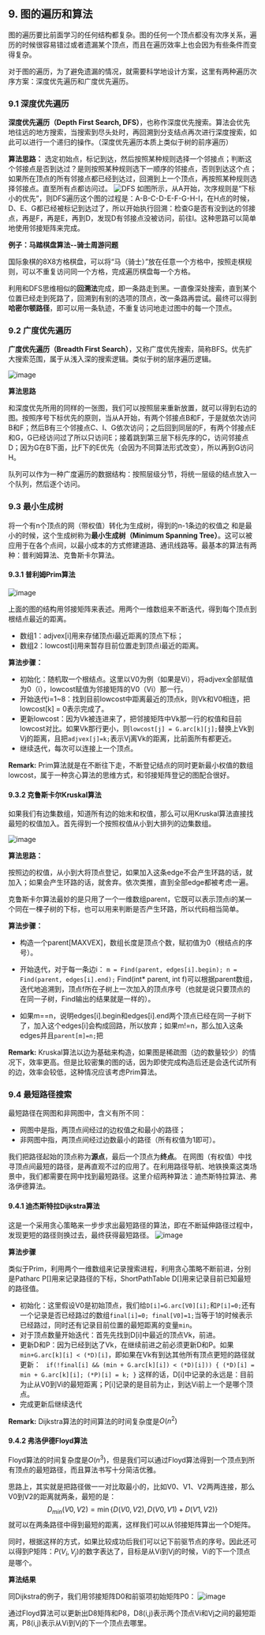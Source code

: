 ﻿## 9. 图的遍历和算法

图的遍历要比前面学习的任何结构都复杂。图的任何一个顶点都没有次序关系，遍历的时候很容易错过或者遗漏某个顶点，而且在遍历效率上也会因为有些条件而变得复杂。

对于图的遍历，为了避免遗漏的情况，就需要科学地设计方案，这里有两种遍历次序方案：深度优先遍历和广度优先遍历。

### 9.1 深度优先遍历

**深度优先遍历（Depth First Search, DFS）**，也称作深度优先搜索。算法会优先地往远的地方搜索，当搜索到尽头处时，再回溯到分支结点再次进行深度搜索，如此可以进行一个递归的操作。（深度优先遍历本质上类似于树的前序遍历）

**算法思路：**
选定初始点，标记到达，然后按照某种规则选择一个邻接点；判断这个邻接点是否到达过？是则按照某种规则选下一顺序的邻接点，否则到达这个点；如果所在顶点的所有邻接点都已经到达过，回溯到上一个顶点，再按照某种规则选择邻接点。直至所有点都访问过。
![DFS](https://user-images.githubusercontent.com/26374671/80908462-fed27580-8d5a-11ea-8475-6257a217fbf4.png)
如图所示，从A开始，次序规则是“下标小的优先”，则DFS遍历这个图的过程是：A-B-C-D-E-F-G-H-I，在H点的时候，D、E、G都已经被标记到达过了，所以开始执行回溯：检查G是否有没到达的邻接点，再是F，再是E，再到D，发现D有邻接点没被访问，前往I。这种思路可以简单地使用邻接矩阵来完成。

**例子：马踏棋盘算法--骑士周游问题**

国际象棋的8X8方格棋盘，可以将“马（骑士）”放在任意一个方格中，按照走棋规则，可以不重复访问同一个方格，完成遍历棋盘每一个方格。

利用和DFS思维相似的**回溯法**完成，即一条路走到黑。一直像深处搜索，直到某个位置已经走到死路了，回溯到有别的选项的顶点，改一条路再尝试。最终可以得到**哈密尔顿路径**，即可以用一条轨迹，不重复访问地走过图中的每一个顶点。

### 9.2 广度优先遍历

**广度优先遍历（Breadth First Search）**，又称广度优先搜索，简称BFS。优先扩大搜索范围，属于从浅入深的搜索逻辑。类似于树的层序遍历逻辑。

![image](https://user-images.githubusercontent.com/26374671/80941757-3d7d3400-8e1e-11ea-8ddc-3bab3c79a1a0.png)

**算法思路**

和深度优先所用的同样的一张图，我们可以按照层来重新放置，就可以得到右边的图。按照序号下标优先的原则，当从A开始，有两个邻接点B和F，于是就依次访问B和F；然后B有三个邻接点C、I、G依次访问；之后回到同层的F，有两个邻接点E和G，G已经访问过了所以只访问E；接着跳到第三层下标先序的C，访问邻接点D；因为G在B下面，比F下的E优先（会因为不同算法形式改变），所以再到G访问H。

队列可以作为一种广度遍历的数据结构：按照层级分节，将统一层级的结点放入一个队列，然后逐个访问。

### 9.3 最小生成树

将一个有n个顶点的网（带权值）转化为生成树，得到的n-1条边的权值之  和是最小的时候，这个生成树称为**最小生成树（Minimum Spanning Tree）**。这可以被应用于在各个点间，以最小成本的方式修建道路、通讯线路等。最基本的算法有两种：普利姆算法、克鲁斯卡尔算法。

#### 9.3.1 普利姆Prim算法 
![image](https://user-images.githubusercontent.com/26374671/81034456-344d9f00-8ed2-11ea-87dd-78f50c6faf6a.png)

上面的图的结构用邻接矩阵来表述。用两个一维数组来不断迭代，得到每个顶点到根结点最近的距离。
- 数组1：adjvex[i]用来存储顶点i最近距离的顶点下标；
- 数组2：lowcost[i]用来暂存目前位置走到顶点i最近的距离。

**算法步骤：**
- 初始化：随机取一个根结点。这里以V0为例（如果是Vi），将adjvex全部赋值为0（i），lowcost赋值为邻接矩阵的V0（Vi）那一行。
- 开始迭代i=1~8：找到目前lowcost中距离最近的顶点k，则Vk和V0相连，把lowcost[k] = 0表示完成了。
- 更新lowcost：因为Vk被连进来了，把邻接矩阵中Vk那一行的权值和目前lowcost对比。如果Vk那行更小，则`lowcost[j] = G.arc[k][j];`替换上Vk到Vj的距离，且把`adjvex[j]=k;`表示Vj离Vk的距离，比前面所有都更近。
- 继续迭代，每次可以连接上一个顶点。

**Remark:** Prim算法就是在不断往下走，不断登记结点的同时更新最小权值的数组lowcost，属于一种贪心算法的思维方式，和邻接矩阵登记的图配合很好。

#### 9.3.2 克鲁斯卡尔Kruskal算法

如果我们有边集数组，知道所有边的始末和权值，那么可以用Kruskal算法直接找最短的权值加入。首先得到一个按照权值从小到大排列的边集数组。

![image](https://user-images.githubusercontent.com/26374671/81041332-90232280-8ee8-11ea-951b-ea91f17793cb.png)

**算法思路：**

按照边的权值，从小到大将顶点登记，如果加入这条edge不会产生环路的话，就加入；如果会产生环路的话，就舍弃。依次类推，直到全部edge都被考虑一遍。

克鲁斯卡尔算法最妙的是只用了一个一维数组parent，它既可以表示顶点i的某一个同在一棵子树的下标，也可以用来判断是否产生环路，所以代码相当简单。

**算法步骤：**
- 构造一个parent[MAXVEX]，数组长度是顶点个数，赋初值为0（根结点的序号）。
- 开始迭代，对于每一条边i：
``
m = Find(parent, edges[i].begin);
n = Find(parent, edges[i].end);
``
Find(int* parent, int f)可以根据parent数组，迭代地追溯到，顶点f所在子树上一次加入的顶点序号（也就是说只要顶点的在同一子树，Find输出的结果就是一样的）。

- 如果m==n，说明edges[i].begin和edges[i].end两个顶点已经在同一子树下了，加入这个edges[i]会构成回路，所以放弃；如果m!=n，那么加入这条edges并且`parent[m]=n;`把

**Remark:** Kruskal算法以边为基础来构造，如果图是稀疏图（边的数量较少）的情况下，效率更高。但是比较密集的图的话，因为即使完成构造后还是会迭代试所有的边，效率会较低，这种情况应该考虑Prim算法。

### 9.4 最短路径搜索

最短路径在网图和非网图中，含义有所不同：
- 网图中是指，两顶点间经过的边权值之和最小的路径；
- 非网图中指，两顶点间经过边数最小的路径（所有权值为1即可）。

我们把路径起始的顶点称为**源点**，最后一个顶点为**终点**。
在网图（有权值）中找寻顶点间最短的路径，是再直观不过的应用了。在利用路径导航、地铁换乘这类场景中，我们都需要在网中找到最短路径。这里介绍两种算法：迪杰斯特拉算法、弗洛伊德算法。

#### 9.4.1 迪杰斯特拉Dijkstra算法

这是一个采用贪心策略来一步步求出最短路径的算法，即在不断延伸路径过程中，发现更短的路径则换过去，最终获得最短路径。
![image](https://user-images.githubusercontent.com/26374671/81050141-77bc0380-8efa-11ea-8908-38a2960a47bd.png)

**算法步骤**

类似于Prim，利用两个一维数组来记录搜索进程，利用贪心策略不断前进，分别是Patharc P[]用来记录路径的下标，ShortPathTable D[]用来记录目前已知最短的路径值。

- 初始化：这里假设V0是初始顶点，我们给`D[i]=G.arc[V0][i];`和`P[i]=0;`还有一个记录是否已经路过的数组`final[i]=0; final[V0]=1;`当等于1的时候表示已经路过，同时还有记录目前位置的最短距离的变量`min`。
- 对于顶点数量开始迭代：首先先找到D[i]中最近的顶点Vk，前进。
- 更新D和P：因为已经到达了Vk，在继续前进之前必须更新D和P。如果`min+G.arc[k][i] < (*D)[i]`，即如果在Vk有到达其他所有顶点更短的路径就更新：
`` if(!final[i] && (min + G.arc[k][i]) < (*D)[i]))
{
	(*D)[i] = min + G.arc[k][i];
	(*P)[i] = k;
}``
这样的话，D[i]中记录的永远是：目前为止从V0到Vi的最短距离；P[i]记录的是目前为止，到达Vi前上一个是哪个顶点。
- 完成更新后继续迭代

**Remark:** Dijkstra算法的时间算法的时间复杂度是$O(n^2)$

#### 9.4.2 弗洛伊德Floyd算法

Floyd算法的时间复杂度是$O(n^3)$，但是我们可以通过Floyd算法得到一个顶点到所有顶点的最短路径，而且算法书写十分简洁优雅。

思路上，其实就是把路径做一一对比取最小的，比如V0、V1、V2两两连接，那么V0到V2的距离就两条，最短的是：$$D_{min}(V0,V2)=\min\{D(V0,V2),D(V0,V1)+D(V1,V2)\}$$就可以在两条路径中得到最短的距离，这样我们可以从邻接矩阵算出一个D矩阵。

同时，根据这样的方式，如果比较成功后我们可以记下前驱节点的序号。因此还可以得到P矩阵：$P(V_i,V_j)$的数字表达了，目标是从Vi到Vj的时候，Vi的下一个顶点是哪个。

**算法结果**

同Dijkstra的例子，我们用邻接矩阵D0和前驱项初始矩阵P0：
![image](https://user-images.githubusercontent.com/26374671/81064712-22412000-8f15-11ea-9eaa-1d88b80d5bac.png)

通过Floyd算法可以更新出D8矩阵和P8，D8(i,j)表示两个顶点Vi和Vj之间的最短距离，P8(i,j)表示从Vi到Vj的下一个顶点去哪里。
